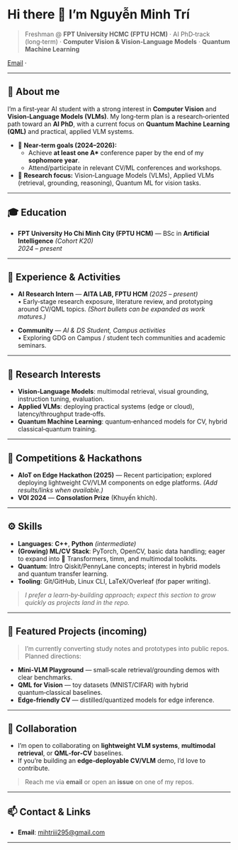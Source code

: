 # Hi there 👋 I’m **Nguyễn Minh Trí**

> Freshman @ **FPT University HCMC (FPTU HCM)** · AI PhD‑track (long‑term) · **Computer Vision & Vision‑Language Models** · **Quantum Machine Learning**

[Email](mailto:mihtriii295@gmail.com) · <!-- Add later: [Website](#) · [Google Scholar](#) · [ORCID](#) · [LinkedIn](#) · [X/Twitter](#) -->

---

## 🌟 About me
I’m a first‑year AI student with a strong interest in **Computer Vision** and **Vision‑Language Models (VLMs)**. My long‑term plan is a research‑oriented path toward an **AI PhD**, with a current focus on **Quantum Machine Learning (QML)** and practical, applied VLM systems.

- 🎯 **Near‑term goals (2024–2026):**
  - Achieve **at least one A\*** conference paper by the end of my **sophomore year**.
  - Attend/participate in relevant CV/ML conferences and workshops.
- 🧭 **Research focus:** Vision‑Language Models (VLMs), Applied VLMs (retrieval, grounding, reasoning), Quantum ML for vision tasks.

---

## 🎓 Education
- **FPT University Ho Chi Minh City (FPTU HCM)** — BSc in **Artificial Intelligence** *(Cohort K20)*  
  *2024 – present*
  
<!-- Optionally add GPA / notable coursework here -->

---

## 💼 Experience & Activities
- **AI Research Intern** — **AITA LAB, FPTU HCM** *(2025 – present)*  
  • Early‑stage research exposure, literature review, and prototyping around CV/QML topics. *(Short bullets can be expanded as work matures.)*

- **Community** — *AI & DS Student, Campus activities*  
  • Exploring GDG on Campus / student tech communities and academic seminars.

---

## 🧪 Research Interests
- **Vision‑Language Models**: multimodal retrieval, visual grounding, instruction tuning, evaluation.
- **Applied VLMs**: deploying practical systems (edge or cloud), latency/throughput trade‑offs.
- **Quantum Machine Learning**: quantum‑enhanced models for CV, hybrid classical‑quantum training.

---

## 🏅 Competitions & Hackathons
- **AIoT on Edge Hackathon (2025)** — Recent participation; explored deploying lightweight CV/VLM components on edge platforms. *(Add results/links when available.)*
- **VOI 2024** — **Consolation Prize** (Khuyến khích).

---

## ⚙️ Skills
- **Languages**: **C++**, **Python** *(intermediate)*
- **(Growing) ML/CV Stack**: PyTorch, OpenCV, basic data handling; eager to expand into 🤗 Transformers, timm, and multimodal toolkits.
- **Quantum**: Intro Qiskit/PennyLane concepts; interest in hybrid models and quantum transfer learning.
- **Tooling**: Git/GitHub, Linux CLI, LaTeX/Overleaf (for paper writing).  

> *I prefer a learn‑by‑building approach; expect this section to grow quickly as projects land in the repo.*

---

## 📂 Featured Projects (incoming)
> I’m currently converting study notes and prototypes into public repos. Planned directions:
- **Mini‑VLM Playground** — small‑scale retrieval/grounding demos with clear benchmarks.
- **QML for Vision** — toy datasets (MNIST/CIFAR) with hybrid quantum‑classical baselines.
- **Edge‑friendly CV** — distilled/quantized models for edge inference.

---

## 🤝 Collaboration
- I’m open to collaborating on **lightweight VLM systems**, **multimodal retrieval**, or **QML‑for‑CV** baselines.  
- If you’re building an **edge‑deployable CV/VLM** demo, I’d love to contribute.

> Reach me via **email** or open an **issue** on one of my repos.

---

## 📫 Contact & Links
- **Email**: mihtriii295@gmail.com  
---


